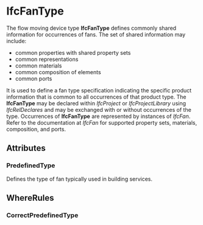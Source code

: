# IfcFanType

The flow moving device type **IfcFanType** defines commonly shared information for occurrences of fans. The set of shared information may include:

* common properties with shared property sets
* common representations
* common materials
* common composition of elements
* common ports

It is used to define a fan type specification indicating the specific product information that is common to all occurrences of that product type. The **IfcFanType** may be declared within _IfcProject_ or _IfcProjectLibrary_ using _IfcRelDeclares_ and may be exchanged with or without occurrences of the type. Occurrences of **IfcFanType** are represented by instances of _IfcFan_. Refer to the documentation at _IfcFan_ for supported property sets, materials, composition, and ports.

## Attributes

### PredefinedType
Defines the type of fan typically used in building services.

## WhereRules

### CorrectPredefinedType

